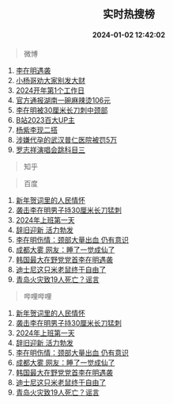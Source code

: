 <div align="center"><h2>实时热搜榜</h2><h4>2024-01-02 12:42:02</h4></div>

> 微博  

1. [李在明遇袭](https://s.weibo.com/weibo?q=%23%E6%9D%8E%E5%9C%A8%E6%98%8E%E9%81%87%E8%A2%AD%23&t=31&band_rank=1&Refer=top)<br />
2. [小杨哥劝大家别发大财](https://s.weibo.com/weibo?q=%23%E5%B0%8F%E6%9D%A8%E5%93%A5%E5%8A%9D%E5%A4%A7%E5%AE%B6%E5%88%AB%E5%8F%91%E5%A4%A7%E8%B4%A2%23&t=31&band_rank=2&Refer=top)<br />
3. [2024开年第1个工作日](https://s.weibo.com/weibo?q=%232024%E5%BC%80%E5%B9%B4%E7%AC%AC1%E4%B8%AA%E5%B7%A5%E4%BD%9C%E6%97%A5%23&t=31&band_rank=3&Refer=top)<br />
4. [官方通报湖南一碗麻辣烫106元](https://s.weibo.com/weibo?q=%23%E5%AE%98%E6%96%B9%E9%80%9A%E6%8A%A5%E6%B9%96%E5%8D%97%E4%B8%80%E7%A2%97%E9%BA%BB%E8%BE%A3%E7%83%AB106%E5%85%83%23&t=31&band_rank=4&Refer=top)<br />
5. [李在明被30厘米长刀刺中颈部](https://s.weibo.com/weibo?q=%23%E6%9D%8E%E5%9C%A8%E6%98%8E%E8%A2%AB30%E5%8E%98%E7%B1%B3%E9%95%BF%E5%88%80%E5%88%BA%E4%B8%AD%E9%A2%88%E9%83%A8%23&t=31&band_rank=5&Refer=top)<br />
6. [B站2023百大UP主](https://s.weibo.com/weibo?q=%23B%E7%AB%992023%E7%99%BE%E5%A4%A7UP%E4%B8%BB%23&t=31&band_rank=6&Refer=top)<br />
7. [杨紫李现二搭](https://s.weibo.com/weibo?q=%E6%9D%A8%E7%B4%AB%E6%9D%8E%E7%8E%B0%E4%BA%8C%E6%90%AD&t=31&band_rank=7&Refer=top)<br />
8. [涉嫌代孕的武汉普仁医院被罚5万](https://s.weibo.com/weibo?q=%23%E6%B6%89%E5%AB%8C%E4%BB%A3%E5%AD%95%E7%9A%84%E6%AD%A6%E6%B1%89%E6%99%AE%E4%BB%81%E5%8C%BB%E9%99%A2%E8%A2%AB%E7%BD%9A5%E4%B8%87%23&t=31&band_rank=8&Refer=top)<br />
9. [罗志祥演唱会跳科目三](https://s.weibo.com/weibo?q=%23%E7%BD%97%E5%BF%97%E7%A5%A5%E6%BC%94%E5%94%B1%E4%BC%9A%E8%B7%B3%E7%A7%91%E7%9B%AE%E4%B8%89%23&t=31&band_rank=9&Refer=top)<br />

> 知乎  


> 百度  

1. [新年贺词里的人民情怀](https://www.baidu.com/s?wd=%E6%96%B0%E5%B9%B4%E8%B4%BA%E8%AF%8D%E9%87%8C%E7%9A%84%E4%BA%BA%E6%B0%91%E6%83%85%E6%80%80&sa=fyb_news&rsv_dl=fyb_news)<br />
2. [袭击李在明男子持30厘米长刀猛刺](https://www.baidu.com/s?wd=%E8%A2%AD%E5%87%BB%E6%9D%8E%E5%9C%A8%E6%98%8E%E7%94%B7%E5%AD%90%E6%8C%8130%E5%8E%98%E7%B1%B3%E9%95%BF%E5%88%80%E7%8C%9B%E5%88%BA&sa=fyb_news&rsv_dl=fyb_news)<br />
3. [2024年上班第一天](https://www.baidu.com/s?wd=2024%E5%B9%B4%E4%B8%8A%E7%8F%AD%E7%AC%AC%E4%B8%80%E5%A4%A9&sa=fyb_news&rsv_dl=fyb_news)<br />
4. [辞旧迎新 活力勃发](https://www.baidu.com/s?wd=%E8%BE%9E%E6%97%A7%E8%BF%8E%E6%96%B0+%E6%B4%BB%E5%8A%9B%E5%8B%83%E5%8F%91&sa=fyb_news&rsv_dl=fyb_news)<br />
5. [李在明伤情：颈部大量出血 仍有意识](https://www.baidu.com/s?wd=%E6%9D%8E%E5%9C%A8%E6%98%8E%E4%BC%A4%E6%83%85%EF%BC%9A%E9%A2%88%E9%83%A8%E5%A4%A7%E9%87%8F%E5%87%BA%E8%A1%80+%E4%BB%8D%E6%9C%89%E6%84%8F%E8%AF%86&sa=fyb_news&rsv_dl=fyb_news)<br />
6. [成都大雾 网友：睡了一觉成仙了](https://www.baidu.com/s?wd=%E6%88%90%E9%83%BD%E5%A4%A7%E9%9B%BE+%E7%BD%91%E5%8F%8B%EF%BC%9A%E7%9D%A1%E4%BA%86%E4%B8%80%E8%A7%89%E6%88%90%E4%BB%99%E4%BA%86&sa=fyb_news&rsv_dl=fyb_news)<br />
7. [韩国最大在野党党首李在明遇袭](https://www.baidu.com/s?wd=%E9%9F%A9%E5%9B%BD%E6%9C%80%E5%A4%A7%E5%9C%A8%E9%87%8E%E5%85%9A%E5%85%9A%E9%A6%96%E6%9D%8E%E5%9C%A8%E6%98%8E%E9%81%87%E8%A2%AD&sa=fyb_news&rsv_dl=fyb_news)<br />
8. [迪士尼这只米老鼠终于自由了](https://www.baidu.com/s?wd=%E8%BF%AA%E5%A3%AB%E5%B0%BC%E8%BF%99%E5%8F%AA%E7%B1%B3%E8%80%81%E9%BC%A0%E7%BB%88%E4%BA%8E%E8%87%AA%E7%94%B1%E4%BA%86&sa=fyb_news&rsv_dl=fyb_news)<br />
9. [青岛火灾致19人死亡？谣言](https://www.baidu.com/s?wd=%E9%9D%92%E5%B2%9B%E7%81%AB%E7%81%BE%E8%87%B419%E4%BA%BA%E6%AD%BB%E4%BA%A1%EF%BC%9F%E8%B0%A3%E8%A8%80&sa=fyb_news&rsv_dl=fyb_news)<br />

> 哔哩哔哩  

1. [新年贺词里的人民情怀](https://www.baidu.com/s?wd=%E6%96%B0%E5%B9%B4%E8%B4%BA%E8%AF%8D%E9%87%8C%E7%9A%84%E4%BA%BA%E6%B0%91%E6%83%85%E6%80%80&sa=fyb_news&rsv_dl=fyb_news)<br />
2. [袭击李在明男子持30厘米长刀猛刺](https://www.baidu.com/s?wd=%E8%A2%AD%E5%87%BB%E6%9D%8E%E5%9C%A8%E6%98%8E%E7%94%B7%E5%AD%90%E6%8C%8130%E5%8E%98%E7%B1%B3%E9%95%BF%E5%88%80%E7%8C%9B%E5%88%BA&sa=fyb_news&rsv_dl=fyb_news)<br />
3. [2024年上班第一天](https://www.baidu.com/s?wd=2024%E5%B9%B4%E4%B8%8A%E7%8F%AD%E7%AC%AC%E4%B8%80%E5%A4%A9&sa=fyb_news&rsv_dl=fyb_news)<br />
4. [辞旧迎新 活力勃发](https://www.baidu.com/s?wd=%E8%BE%9E%E6%97%A7%E8%BF%8E%E6%96%B0+%E6%B4%BB%E5%8A%9B%E5%8B%83%E5%8F%91&sa=fyb_news&rsv_dl=fyb_news)<br />
5. [李在明伤情：颈部大量出血 仍有意识](https://www.baidu.com/s?wd=%E6%9D%8E%E5%9C%A8%E6%98%8E%E4%BC%A4%E6%83%85%EF%BC%9A%E9%A2%88%E9%83%A8%E5%A4%A7%E9%87%8F%E5%87%BA%E8%A1%80+%E4%BB%8D%E6%9C%89%E6%84%8F%E8%AF%86&sa=fyb_news&rsv_dl=fyb_news)<br />
6. [成都大雾 网友：睡了一觉成仙了](https://www.baidu.com/s?wd=%E6%88%90%E9%83%BD%E5%A4%A7%E9%9B%BE+%E7%BD%91%E5%8F%8B%EF%BC%9A%E7%9D%A1%E4%BA%86%E4%B8%80%E8%A7%89%E6%88%90%E4%BB%99%E4%BA%86&sa=fyb_news&rsv_dl=fyb_news)<br />
7. [韩国最大在野党党首李在明遇袭](https://www.baidu.com/s?wd=%E9%9F%A9%E5%9B%BD%E6%9C%80%E5%A4%A7%E5%9C%A8%E9%87%8E%E5%85%9A%E5%85%9A%E9%A6%96%E6%9D%8E%E5%9C%A8%E6%98%8E%E9%81%87%E8%A2%AD&sa=fyb_news&rsv_dl=fyb_news)<br />
8. [迪士尼这只米老鼠终于自由了](https://www.baidu.com/s?wd=%E8%BF%AA%E5%A3%AB%E5%B0%BC%E8%BF%99%E5%8F%AA%E7%B1%B3%E8%80%81%E9%BC%A0%E7%BB%88%E4%BA%8E%E8%87%AA%E7%94%B1%E4%BA%86&sa=fyb_news&rsv_dl=fyb_news)<br />
9. [青岛火灾致19人死亡？谣言](https://www.baidu.com/s?wd=%E9%9D%92%E5%B2%9B%E7%81%AB%E7%81%BE%E8%87%B419%E4%BA%BA%E6%AD%BB%E4%BA%A1%EF%BC%9F%E8%B0%A3%E8%A8%80&sa=fyb_news&rsv_dl=fyb_news)<br />

